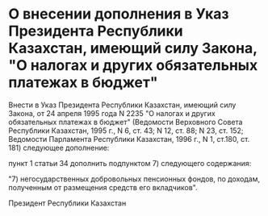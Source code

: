 # О внесении дополнения в Указ Президента Республики Казахстан, имеющий силу Закона, "О налогах и других обязательных платежах в бюджет"

Внести в Указ Президента Республики Казахстан, имеющий силу Закона, от 24 апреля 1995 года N 2235 "О налогах и других обязательных платежах в бюджет" (Ведомости Верховного Совета Республики Казахстан, 1995 г., N 6, ст. 43; N 12, ст. 88; N 23, ст. 152; Ведомости Парламента Республики Казахстан, 1996 г., N 1, ст.180, ст. 181) следующее дополнение:

пункт 1 статьи 34 дополнить подпунктом 7) следующего содержания:

"7) негосударственных добровольных пенсионных фондов, по доходам, полученным от размещения средств его вкладчиков".

Президент Республики Казахстан

